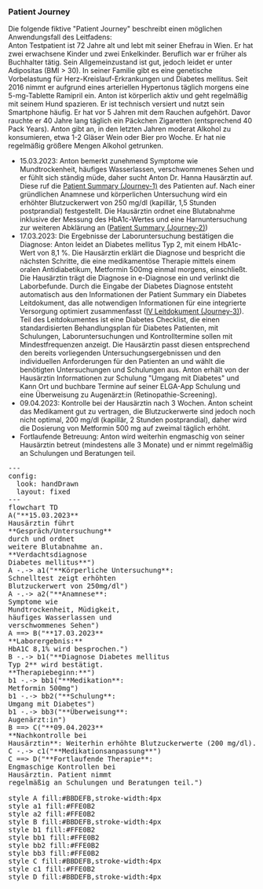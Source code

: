 <script type="module">
  import mermaid from 'https://cdn.jsdelivr.net/npm/mermaid@11/dist/mermaid.esm.min.mjs';
  mermaid.initialize({ startOnLoad: true });
</script>

### Patient Journey
Die folgende fiktive "Patient Journey" beschreibt einen möglichen Anwendungsfall des Leitfadens:<br>
Anton Testpatient ist 72 Jahre alt und lebt mit seiner Ehefrau in Wien. Er hat zwei erwachsene Kinder und zwei Enkelkinder. Beruflich war er früher als Buchhalter tätig. Sein Allgemeinzustand ist gut, jedoch leidet er unter Adipositas (BMI > 30). In seiner Familie gibt es eine genetische Vorbelastung für Herz-Kreislauf-Erkrankungen und Diabetes mellitus. Seit 2016 nimmt er aufgrund eines arteriellen Hypertonus täglich morgens eine 5-mg-Tablette Ramipril ein. Anton ist körperlich aktiv und geht regelmäßig mit seinem Hund spazieren. Er ist technisch versiert und nutzt sein Smartphone häufig. Er hat vor 5 Jahren mit dem Rauchen aufgehört. Davor rauchte er 40 Jahre lang täglich ein Päckchen Zigaretten (entsprechend 40 Pack Years). Anton gibt an, in den letzten Jahren moderat Alkohol zu konsumieren, etwa 1-2 Gläser Wein oder Bier pro Woche. Er hat nie regelmäßig größere Mengen Alkohol getrunken.
-	15.03.2023: Anton bemerkt zunehmend Symptome wie Mundtrockenheit, häufiges Wasserlassen, verschwommenes Sehen und er fühlt sich ständig müde, daher sucht Anton Dr. Hanna Hausärztin auf. Diese ruf die [Patient Summary (Journey-1)](Bundle-example-iv-1.html) des Patienten auf. Nach einer gründlichen Anamnese und körperlichen Untersuchung wird ein erhöhter Blutzuckerwert von 250 mg/dl (kapillär, 1,5 Stunden postprandial) festgestellt. Die Hausärztin ordnet eine Blutabnahme inklusive der Messung des HbA1c-Wertes und eine Harnuntersuchung zur weiteren Abklärung an ([Patient Summary (Journey-2)](Bundle-example-iv-2.html))
-	17.03.2023: Die Ergebnisse der Laboruntersuchung bestätigen die Diagnose: Anton leidet an Diabetes mellitus Typ 2, mit einem HbA1c-Wert von 8,1 %. Die Hausärztin erklärt die Diagnose und bespricht die nächsten Schritte, die eine medikamentöse Therapie mittels einem oralen Antidiabetikum, Metformin 500mg einmal morgens, einschließt. Die Hausärztin trägt die Diagnose in e-Diagnose ein und verlinkt die Laborbefunde. Durch die Eingabe der Diabetes Diagnose entsteht automatisch aus den Informationen der Patient Summary ein Diabetes Leitdokument, das alle notwendigen Informationen für eine integrierte Versorgung optimiert zusammenfasst ([IV Leitdokument (Journey-3)](Bundle-example-iv-3.html)). Teil des Leitdokumentes ist eine Diabetes Checklist, die einen standardisierten Behandlungsplan für Diabetes Patienten, mit Schulungen, Laboruntersuchungen und Kontrolltermine sollen mit Mindestfrequenzen  anzeigt. Die Hausärztin passt diesen entsprechend den bereits vorliegenden Untersuchungsergebnissen und den individuellen Anforderungen für den Patienten an und wählt die benötigten Untersuchungen und Schulungen aus. Anton erhält von der Hausärztin Informationen zur Schulung "Umgang mit Diabetes" und Kann Ort und buchbare Termine auf seiner ELGA-App Schulung  und eine Überweisung zu Augenärzt:in (Retinopathie-Screening).
-	09.04.2023: Kontrolle bei der Hausärztin nach 3 Wochen. Anton scheint das Medikament gut zu vertragen, die Blutzuckerwerte sind jedoch noch nicht optimal, 200 mg/dl (kapillär, 2 Stunden postprandial), daher wird die Dosierung von Metformin 500 mg auf zweimal täglich erhöht.
- Fortlaufende Betreuung: Anton wird weiterhin engmaschig von seiner Hausärztin betreut (mindestens alle 3 Monate) und er nimmt regelmäßig an Schulungen und Beratungen teil.

<pre class="mermaid">
---
config:
  look: handDrawn
  layout: fixed
---
flowchart TD
A("**15.03.2023**<br/>Hausärztin führt <br/>**Gespräch/Untersuchung** <br/>durch und ordnet<br/>weitere Blutabnahme an. <br/>**Verdachtsdiagnose <br/>Diabetes mellitus**")
A -.-> a1("**Körperliche Untersuchung**:<br/>Schnelltest zeigt erhöhten<br/>Blutzuckerwert von 250mg/dl")
A -.-> a2("**Anamnese**: <br/>Symptome wie<br/>Mundtrockenheit, Müdigkeit,<br/>häufiges Wasserlassen und<br/>verschwommenes Sehen")
A ==> B("**17.03.2023**<br/>**Laborergebnis:**<br/>HbA1C 8,1% wird besprochen.")
B -.-> b1("**Diagnose Diabetes mellitus <br/>Typ 2** wird bestätigt.<br/>**Therapiebeginn:**")
b1 -.-> bb1("**Medikation**: <br/>Metformin 500mg")
b1 -.-> bb2("**Schulung**: <br/>Umgang mit Diabetes")
b1 -.-> bb3("**Überweisung**: <br/>Augenärzt:in")
B ==> C("**09.04.2023**<br/>**Nachkontrolle bei <br/>Hausärztin**: Weiterhin erhöhte Blutzuckerwerte (200 mg/dl).")
C -.-> c1("**Medikationsanpassung**")
C ==> D("**Fortlaufende Therapie**: <br/>Engmaschige Kontrollen bei <br/>Hausärztin. Patient nimmt <br/>regelmäßig an Schulungen und Beratungen teil.")

style A fill:#BBDEFB,stroke-width:4px
style a1 fill:#FFE0B2
style a2 fill:#FFE0B2
style B fill:#BBDEFB,stroke-width:4px
style b1 fill:#FFE0B2
style bb1 fill:#FFE0B2
style bb2 fill:#FFE0B2
style bb3 fill:#FFE0B2
style C fill:#BBDEFB,stroke-width:4px
style c1 fill:#FFE0B2
style D fill:#BBDEFB,stroke-width:4px
</pre>